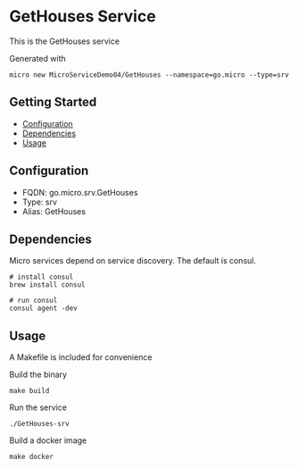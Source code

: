 # GetHouses Service

This is the GetHouses service

Generated with

```
micro new MicroServiceDemo04/GetHouses --namespace=go.micro --type=srv
```

## Getting Started

- [Configuration](#configuration)
- [Dependencies](#dependencies)
- [Usage](#usage)

## Configuration

- FQDN: go.micro.srv.GetHouses
- Type: srv
- Alias: GetHouses

## Dependencies

Micro services depend on service discovery. The default is consul.

```
# install consul
brew install consul

# run consul
consul agent -dev
```

## Usage

A Makefile is included for convenience

Build the binary

```
make build
```

Run the service
```
./GetHouses-srv
```

Build a docker image
```
make docker
```